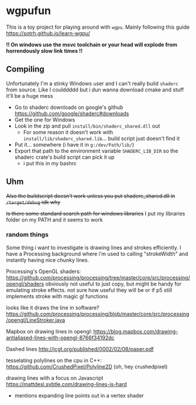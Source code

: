 wgpufun
=======

This is a toy project for playing around with `wgpu`. Mainly following this guide https://sotrh.github.io/learn-wgpu/

**!! On windows use the msvc toolchain or your head will explode from horrendously slow link times !!**

## Compiling

Unfortunately I'm a stinky Windows user and I can't really build `shaderc` from source. Like I coulddddd but i dun wanna download cmake and stuff it'll be a huge mess

* Go to shaderc downloads on google's github https://github.com/google/shaderc#downloads
* Get the one for Windows
* Look in the zip and pull `install/bin/shaderc_shared.dll` out
	* For some reason it doesn't work with `install/lib/shaderc_shared.lib`... build script just doesn't find it
* Put it... somewhere (i have it in `g:/dev/Path/lib/`)
* Export that path to the environment variable `SHADERC_LIB_DIR` so the shaderc crate's build script can pick it up
	* i put this in my bashrc

## Uhm

~~Also the buildscript doesn't work unless you put shaderc_shared.dll in `/target/debug` idk why~~

~~Is there some standard search path for windows libraries~~ I put my libraries folder on my PATH and it seems to work

### random things

Some thing i want to investigate is drawing lines and strokes efficiently. I have a Processing background where i'm used to calling "strokeWidth" and instantly having nice chunky lines.

Processing's OpenGL shaders: https://github.com/processing/processing/tree/master/core/src/processing/opengl/shaders obviously not useful to just copy, but might be handy for emulating stroke effects. not sure how useful they will be or if p5 still implements stroke with magic gl functions

looks like it draws the line in software? https://github.com/processing/processing/blob/master/core/src/processing/opengl/LineStroker.java

Mapbox on drawing lines in opengl: https://blog.mapbox.com/drawing-antialiased-lines-with-opengl-8766f34192dc

Dashed lines http://jcgt.org/published/0002/02/08/paper.pdf

tesselating polylines on the cpu in C++: https://github.com/CrushedPixel/Polyline2D (oh, hey crushedpixel)

drawing lines with a focus on Javascript https://mattdesl.svbtle.com/drawing-lines-is-hard
* mentions expanding line points out in a vertex shader
